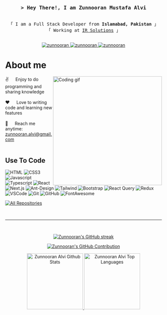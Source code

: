 <h3 align="center">
        <samp>&gt; Hey There!, I am
                <b>Zunnooran Mustafa Alvi</b>
        </samp>
</h3>


<p align="center"> 
  <samp>
    <br>
    「 I am a Full Stack Developer from <b>Islamabad, Pakistan</b> 」
    <br>
    「 Working at <a href="https://www.irsolutions.tech/" target="_blank">IR Solutions</a> 」
    <br>
    <br>
  </samp>
</p>

<p align="center">
 <a href="https://linkedin.com/in/zunnooranalvi" target="_blank">
  <img src="https://img.shields.io/badge/LinkedIn-0077B5?style=for-the-badge&logo=linkedin&logoColor=white" alt="zunnooran"/>
 </a>
 <a href="https://instagram.com/x__.alvi_" target="_blank">
  <img src="https://img.shields.io/badge/Instagram-fe4164?style=for-the-badge&logo=instagram&logoColor=white" alt="zunnooran" />
 </a> 
 <a href="https://www.facebook.com/people/Zunnoorain-Alvi/pfbid02oX5NdCBbK5ci9hndxLYNi9U8mwwQn74k96ocfKGrvfSBJKX9QVJsLKrX7kcogFVyl/?comment_id=Y29tbWVudDo0NTM2MDgyMzUzMTY3NTA5XzQ1MzkxNTQ5Nzk1MjY5MTM%3D" target="_blank">
  <img src="https://img.shields.io/badge/Facebook-20BEFF?&style=for-the-badge&logo=facebook&logoColor=white" alt="zunnooran"  />
  </a> 
</p>

 # About me
 
<p>
 <img align="right" width="350" src="/assets/programmer.gif" alt="Coding gif" />
  
 ✌️ &emsp; Enjoy to do programming and sharing knowledge <br/><br/>
 ❤️ &emsp; Love to writing code and learning new features<br/><br/>
 📧 &emsp; Reach me anytime: zunnooran.alvi@gmail.com<br/><br/>
</p>
 
## Use To Code
![HTML](https://img.shields.io/badge/HTML5-E34F26?style=for-the-badge&logo=html5&logoColor=white)
![CSS3](https://img.shields.io/badge/CSS3-1572B6?style=for-the-badge&logo=css3&logoColor=white)
![Javascript](https://img.shields.io/badge/Javascript-F0DB4F?style=for-the-badge&labelColor=black&logo=javascript&logoColor=F0DB4F)
![Typescript](https://img.shields.io/badge/Typescript-007acc?style=for-the-badge&labelColor=black&logo=typescript&logoColor=007acc)
![React](https://img.shields.io/badge/-React-61DBFB?style=for-the-badge&labelColor=black&logo=react&logoColor=61DBFB)
![Next.js](https://img.shields.io/badge/next%20js-000000?style=for-the-badge&logo=nextdotjs&logoColor=white)
![Ant-Design](https://img.shields.io/badge/AntDesign-0170FE?style=for-the-badge&logo=antdesign&logoColor=white)
![Tailwind](https://img.shields.io/badge/Tailwind_CSS-092749?style=for-the-badge&logo=tailwindcss&logoColor=06B6D4&labelColor=000000)
![Bootstrap](https://img.shields.io/badge/Bootstrap-563D7C?style=for-the-badge&logo=bootstrap&logoColor=white)
![React Query](https://img.shields.io/badge/-React_Query-FF4154?style=for-the-badge&logo=react%20query&logoColor=white)
![Redux](https://img.shields.io/badge/Redux-593D88?style=for-the-badge&logo=redux&logoColor=white)
![VSCode](https://img.shields.io/badge/VSCode-0078D4?style=for-the-badge&logo=visual%20studio%20code&logoColor=white)
![Git](https://img.shields.io/badge/Git-F05032?style=for-the-badge&logo=git&logoColor=white)
![GitHub](https://img.shields.io/badge/GitHub-100000?style=for-the-badge&logo=github&logoColor=white)
![FontAwesome](https://img.shields.io/badge/Font_Awesome-339AF0?style=for-the-badge&logo=fontawesome&logoColor=white)
<br/>
<!---
## Top Open Source -
[![ReactTS](https://github-readme-stats.vercel.app/api/pin/?username=Zunnooran&repo=react-ts-starter&border_color=7F3FBF&bg_color=0D1117&title_color=C9D1D9&text_color=8B949E&icon_color=7F3FBF)](https://github.com/devusmanrafiq/react-ts-starter)
[![NextTS](https://github-readme-stats.vercel.app/api/pin/?username=Zunnooran&repo=next-ts-starter&border_color=7F3FBF&bg_color=0D1117&title_color=C9D1D9&text_color=8B949E&icon_color=7F3FBF)](https://github.com/devusmanrafiq/next-ts-starter)
[![Zunnooran Readme](https://github-readme-stats.vercel.app/api/pin/?username=Zunnooran&repo=Zunnooran&border_color=7F3FBF&bg_color=0D1117&title_color=C9D1D9&text_color=8B949E&icon_color=7F3FBF)](https://github.com/devusmanrafiq/Zunnooran)
--->
<p align="left">
  <a href="https://github.com/Zunnooran?tab=repositories" target="_blank"><img alt="All Repositories" title="All Repositories" src="https://img.shields.io/badge/-All%20Repos-2962FF?style=for-the-badge&logo=koding&logoColor=white"/></a>
</p>

<br/>

<hr/>
<br/>
<p align="center">
  <a href="https://github.com/Zunnooran">
    <img src="https://github-readme-streak-stats.herokuapp.com/?user=Zunnooran&theme=radical&border=7F3FBF&background=0D1117" alt="Zunnooran's GitHub streak"/>
  </a>
</p>


<p align="center">
  <a href="https://github.com/Zunnooran">
    <img src="https://github-profile-summary-cards.vercel.app/api/cards/profile-details?username=Zunnooran&theme=radical" alt="Zunnooran's GitHub Contribution"/>
  </a>
</p>


<p align="center" >
<a href="https://github.com/Zunnooran">  
    <img alt="Zunnooran Alvi Github Stats" src="https://denvercoder1-github-readme-stats.vercel.app/api?username=Zunnooran&show_icons=true&count_private=true&theme=react&border_color=7F3FBF&bg_color=0D1117&title_color=F85D7F&icon_color=F8D866" height="180em">
  <img alt="Zunnooran Alvi Top Languages" src="https://denvercoder1-github-readme-stats.vercel.app/api/top-langs/?username=Zunnooran&langs_count=8&layout=compact&theme=react&border_color=7F3FBF&bg_color=0D1117&title_color=F85D7F&icon_color=F8D866" height="180em">
</a>   
</p>
